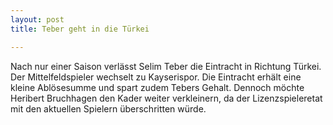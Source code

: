 ```yaml
---
layout: post
title: Teber geht in die Türkei

---
```


Nach nur einer Saison verlässt Selim Teber die Eintracht in Richtung Türkei. Der Mittelfeldspieler wechselt zu Kayserispor. Die Eintracht erhält eine kleine Ablösesumme und spart zudem Tebers Gehalt. Dennoch möchte Heribert Bruchhagen den Kader weiter verkleinern, da der Lizenzspieleretat mit den aktuellen Spielern überschritten würde.


